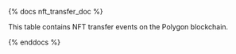 {% docs nft_transfer_doc %}

This table contains NFT transfer events on the Polygon blockchain.

{% enddocs %}